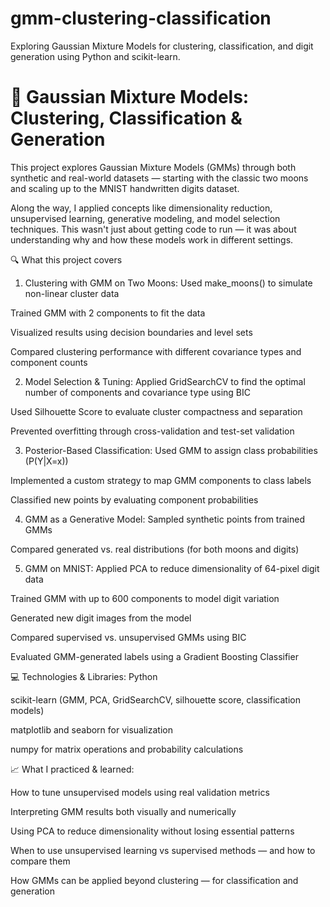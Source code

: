 # gmm-clustering-classification
Exploring Gaussian Mixture Models for clustering, classification, and digit generation using Python and scikit-learn.

# 🧠 Gaussian Mixture Models: Clustering, Classification & Generation
This project explores Gaussian Mixture Models (GMMs) through both synthetic and real-world datasets — starting with the classic two moons and scaling up to the MNIST handwritten digits dataset.

Along the way, I applied concepts like dimensionality reduction, unsupervised learning, generative modeling, and model selection techniques. This wasn't just about getting code to run — it was about understanding why and how these models work in different settings.

🔍 What this project covers
1. Clustering with GMM on Two Moons: 
Used make_moons() to simulate non-linear cluster data

Trained GMM with 2 components to fit the data

Visualized results using decision boundaries and level sets

Compared clustering performance with different covariance types and component counts

2. Model Selection & Tuning: 
Applied GridSearchCV to find the optimal number of components and covariance type using BIC

Used Silhouette Score to evaluate cluster compactness and separation

Prevented overfitting through cross-validation and test-set validation

3. Posterior-Based Classification: 
Used GMM to assign class probabilities (P(Y|X=x))

Implemented a custom strategy to map GMM components to class labels

Classified new points by evaluating component probabilities

4. GMM as a Generative Model: 
Sampled synthetic points from trained GMMs

Compared generated vs. real distributions (for both moons and digits)

5. GMM on MNIST: 
Applied PCA to reduce dimensionality of 64-pixel digit data

Trained GMM with up to 600 components to model digit variation

Generated new digit images from the model

Compared supervised vs. unsupervised GMMs using BIC

Evaluated GMM-generated labels using a Gradient Boosting Classifier

💻 Technologies & Libraries: 
Python

scikit-learn (GMM, PCA, GridSearchCV, silhouette score, classification models)

matplotlib and seaborn for visualization

numpy for matrix operations and probability calculations

📈 What I practiced & learned: 

How to tune unsupervised models using real validation metrics

Interpreting GMM results both visually and numerically

Using PCA to reduce dimensionality without losing essential patterns

When to use unsupervised learning vs supervised methods — and how to compare them

How GMMs can be applied beyond clustering — for classification and generation
